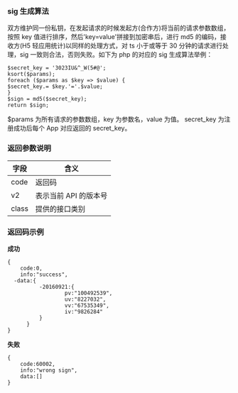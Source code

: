 ### sig 生成算法
双方维护同一份私钥，在发起请求的时候发起方(合作方)将当前的请求参数数组，按照 key 值进行排序，然后'key=value'拼接到加密串后，进行 md5 的编码，接收方(H5 轻应用统计)以同样的处理方式，对 ts 小于或等于 30 分钟的请求进行处理，sig 一致则合法，否则失败。如下为 php 的对应的 sig 生成算法举例：

```
$secret_key = '3023IU&^_W(5#@';
ksort($params);
foreach ($params as $key => $value) {
$secret_key.= $key.'='.$value;
}
$sign = md5($secret_key);
return $sign;
```
$params 为所有请求的参数数组，key 为参数名，value 为值。 secret_key 为注册成功后每个 App 对应返回的 secret_key。
### 返回参数说明

| 字段 | 含义 | 
|---------|---------|
| code | 返回码 | 
| v2 | 表示当前 API 的版本号 | 
| class | 提供的接口类别 | 

### 返回码示例

**成功**

```
{
    code:0,
    info:"success",
  -data:{
          -20160921:{
                  pv:"100492539",
                  uv:"8227032",
                  vv:"67535349",
                  iv:"9826284"
          }
      }
}
```
**失败**

```
{
    code:60002,
    info:"wrong sign",
    data:[]
}
```